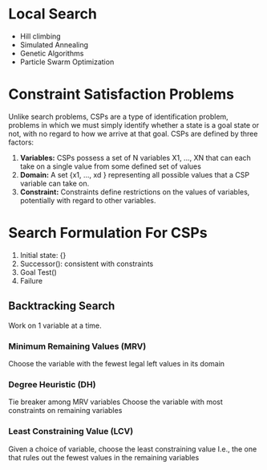 # Local Search
- Hill climbing
- Simulated Annealing
- Genetic Algorithms
- Particle Swarm Optimization


# Constraint Satisfaction Problems
Unlike search problems, CSPs are a type of identification problem, problems in which we must simply identify whether a state is a goal state or not, with no regard to how we arrive at that goal. CSPs are defined by three factors:

1) **Variables:** CSPs possess a set of N variables X1, ..., XN that can each take on a single value from some defined set of values
2) **Domain:** A set {x1, ..., xd } representing all possible values that a CSP variable can take on.
3) **Constraint:** Constraints define restrictions on the values of variables, potentially with regard to other variables.



# Search Formulation For CSPs
1) Initial state: {}
2) Successor(): consistent with constraints
3) Goal Test()
4) Failure
## Backtracking Search
Work on 1 variable at a time.

### Minimum Remaining Values (MRV)
Choose the variable with the fewest legal left values in its domain

### Degree Heuristic (DH)
 Tie breaker among MRV variables
  Choose the variable with most constraints on remaining variables
### Least Constraining Value (LCV)
Given a choice of variable, choose the least constraining value
I.e., the one that rules out the fewest values in the remaining variables